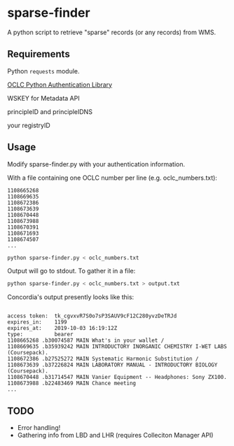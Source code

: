# sparse-finder
A python script to retrieve "sparse" records (or any records) from WMS.

## Requirements
Python `requests` module.

[OCLC Python Authentication Library](https://github.com/OCLC-Developer-Network/oclc-auth-python)

WSKEY for Metadata API

principleID and principleIDNS

your registryID

## Usage
Modify sparse-finder.py with your authentication information.

With a file containing one OCLC number per line (e.g. oclc_numbers.txt):

```
1108665268
1108669635
1108672386
1108673639
1108670448
1108673988
1108670391
1108671693
1108674507
...
```


```bash
python sparse-finder.py < oclc_numbers.txt
```

Output will go to stdout. To gather it in a file:

```bash
python sparse-finder.py < oclc_numbers.txt > output.txt
```

Concordia's output presently looks like this:

```

access token:  tk_cgvxvR7S0o7sP3SAUV9cF12C280yvzDeTRJd
expires_in:    1199
expires_at:    2019-10-03 16:19:12Z
type:          bearer
1108665268 .b30074587 MAIN What's in your wallet /
1108669635 .b35939242 MAIN INTRODUCTORY INORGANIC CHEMISTRY I-WET LABS (Coursepack).
1108672386 .b27525272 MAIN Systematic Harmonic Substitution /
1108673639 .b37226824 MAIN LABORATORY MANUAL - INTRODUCTORY BIOLOGY (Coursepack).
1108670448 .b31714547 MAIN Vanier Equipment -- Headphones: Sony ZX100.
1108673988 .b22483469 MAIN Chance meeting
...
```

## TODO
* Error handling!
* Gathering info from LBD and LHR (requires Colleciton Manager API)
